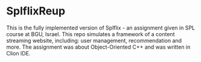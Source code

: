 # SplflixReup
This is the fully implemented version of Splflix - an assignment given in SPL course at BGU, Israel.
This repo simulates a framework of a content streaming website, including: user management, recommendation and more.
The assignment was about Object-Oriented C++ and was written in Clion IDE.
